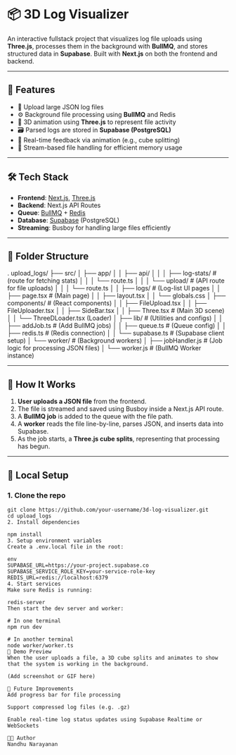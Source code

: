 # 📦 3D Log Visualizer

An interactive fullstack project that visualizes log file uploads using **Three.js**, processes them in the background with **BullMQ**, and stores structured data in **Supabase**. Built with **Next.js** on both the frontend and backend.

---

## 🧠 Features

- 🚀 Upload large JSON log files
- ⚙️ Background file processing using **BullMQ** and Redis
- 🧱 3D animation using **Three.js** to represent file activity
- 🗃️ Parsed logs are stored in **Supabase (PostgreSQL)**
- 🔄 Real-time feedback via animation (e.g., cube splitting)
- 🧵 Stream-based file handling for efficient memory usage

---

## 🛠️ Tech Stack

- **Frontend**: [Next.js](https://nextjs.org/), [Three.js](https://threejs.org/)
- **Backend**: Next.js API Routes
- **Queue**: [BullMQ](https://docs.bullmq.io/) + [Redis](https://redis.io/)
- **Database**: [Supabase](https://supabase.com/) (PostgreSQL)
- **Streaming**: Busboy for handling large files efficiently

---

## 🧩 Folder Structure

.
upload_logs/
├── src/
│ ├── app/
│ │ ├── api/
│ │ │ ├── log-stats/ # (route for fetching stats)
│ │ │  └── route.ts
│ │ │ └── upload/ # (API route for file uploads)
│ │ │  └── route.ts
│ │ ├── logs/ # (Log-list UI pages
│ │ ├── page.tsx # (Main page)
│ │ ├── layout.tsx
│ │ └── globals.css
│ ├── components/ # (React components)
│ │ ├── FileUpload.tsx
│ │ ├── FileUploader.tsx
│ │ ├── SideBar.tsx
│ │ ├── Three.tsx # (Main 3D scene)
│ │ └── ThreeDLoader.tsx (Loader)
│ ├── lib/ # (Utilities and configs)
│ │ ├── addJob.ts # (Add BullMQ jobs)
│ │ ├── queue.ts # (Queue config)
│ │ ├── redis.ts # (Redis connection)
│ │ └── supabase.ts # (Supabase client setup)
│ └── worker/ # (Background workers)
│ ├── jobHandler.js # (Job logic for processing JSON files)
│ └── worker.js # (BullMQ Worker instance)


---

## 🚚 How It Works

1. **User uploads a JSON file** from the frontend.
2. The file is streamed and saved using Busboy inside a Next.js API route.
3. A **BullMQ job** is added to the queue with the file path.
4. A **worker** reads the file line-by-line, parses JSON, and inserts data into Supabase.
5. As the job starts, a **Three.js cube splits**, representing that processing has begun.

---

## 🧪 Local Setup

### 1. Clone the repo

```
git clone https://github.com/your-username/3d-log-visualizer.git
cd upload_logs
2. Install dependencies

npm install
3. Setup environment variables
Create a .env.local file in the root:

env
SUPABASE_URL=https://your-project.supabase.co
SUPABASE_SERVICE_ROLE_KEY=your-service-role-key
REDIS_URL=redis://localhost:6379
4. Start services
Make sure Redis is running:

redis-server
Then start the dev server and worker:

# In one terminal
npm run dev

# In another terminal
node worker/worker.ts
📸 Demo Preview
When the user uploads a file, a 3D cube splits and animates to show that the system is working in the background.

(Add screenshot or GIF here)

📌 Future Improvements
Add progress bar for file processing

Support compressed log files (e.g. .gz)

Enable real-time log status updates using Supabase Realtime or WebSockets

🧑‍💻 Author
Nandhu Narayanan
